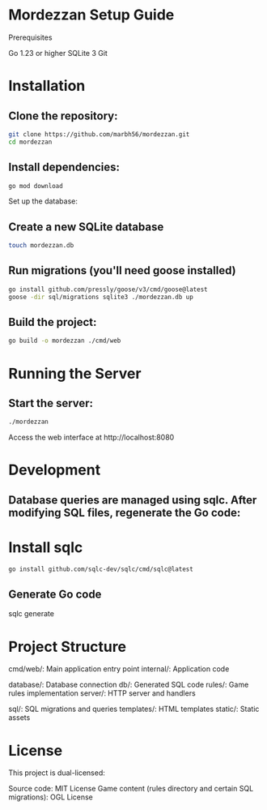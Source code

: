 # Mordezzan Setup Guide
Prerequisites

Go 1.23 or higher
SQLite 3
Git

# Installation

## Clone the repository:

```bash
git clone https://github.com/marbh56/mordezzan.git
cd mordezzan
```

## Install dependencies:

```bash
go mod download
```
Set up the database:

## Create a new SQLite database
```bash
touch mordezzan.db
```

## Run migrations (you'll need goose installed)

```bash
go install github.com/pressly/goose/v3/cmd/goose@latest
goose -dir sql/migrations sqlite3 ./mordezzan.db up
```

## Build the project:

```bash
go build -o mordezzan ./cmd/web
```

# Running the Server

## Start the server:

```bash
./mordezzan
```

Access the web interface at http://localhost:8080

# Development

## Database queries are managed using sqlc. After modifying SQL files, regenerate the Go code:

# Install sqlc
```bash
go install github.com/sqlc-dev/sqlc/cmd/sqlc@latest
```
## Generate Go code
sqlc generate

# Project Structure

cmd/web/: Main application entry point
internal/: Application code

database/: Database connection
db/: Generated SQL code
rules/: Game rules implementation
server/: HTTP server and handlers


sql/: SQL migrations and queries
templates/: HTML templates
static/: Static assets

# License
This project is dual-licensed:

Source code: MIT License
Game content (rules directory and certain SQL migrations): OGL License

